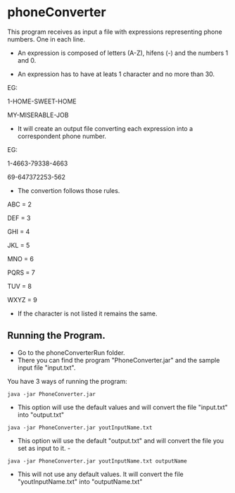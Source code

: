 # phoneConverter

This program receives as input a file with expressions representing phone numbers. One in each line.

- An expression is composed  of letters (A-Z), hifens (-) and the numbers 1 and 0.

- An expression has to have at leats 1 character and  no more than 30.

EG: 

1-HOME-SWEET-HOME

MY-MISERABLE-JOB
    
    
- It will create an output file converting each expression into a correspondent phone number.

EG: 

1-4663-79338-4663

69-647372253-562

    
- The convertion follows those rules.

ABC = 2

DEF = 3

GHI = 4

JKL = 5

MNO = 6

PQRS = 7

TUV = 8

WXYZ = 9


- If the character is not listed it remains the same.

## Running the Program.
- Go to the phoneConverterRun  folder.
- There you can find the program "PhoneConverter.jar" and the sample input file "input.txt".

You have 3 ways of running the program:


`java -jar PhoneConverter.jar `

- This option will use the default values and will convert the file "input.txt" into "output.txt"


`java -jar PhoneConverter.jar youtInputName.txt `

- This option will use the default "output.txt" and will convert the file you set as input to it. - 


`java -jar PhoneConverter.jar youtInputName.txt outputName`

- This will not use any default values. It will  convert the file "youtInputName.txt" into "outputName.txt"
